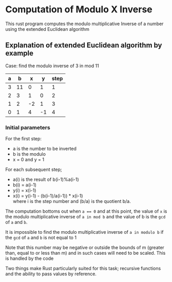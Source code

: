 # Computation of Modulo X Inverse
This rust program computes the modulo multiplicative Inverse of a number using the extended Euclidean algorithm

## Explanation of extended Euclidean algorithm by example 

Case: find the modulo inverse of 3 in mod 11

|   a   |   b   |   x   |   y   |  step | 
|-------|-------|-------|-------|-------|
|   3   |   11  |   0   |   1   |   1   |  
|   2   |   3   |   1   |   0   |   2   |   
|   1   |   2   |  -2   |   1   |   3   |    
|   0   |   1   |   4   |  -1   |   4   | 


### Initial parameters

For the first step:  
- a is the number to be inverted  
- b is the modulo  
- x = 0 and y = 1  

For each subsequent step;
- a(i) is the result of b(i-1)%a(i-1)
- b(i) = a(i-1) 
- y(i) = x(i-1)
- x(i) = y(i-1) - (b(i-1)/a(i-1)) * x(i-1)  
where i is the step number and (b/a) is the quotient b/a.

The computation bottoms out when `a == 0` and at this point, the value of `x` is the modulo multiplicative inverse of `a in mod b` and the value of b is the `gcd` of `a` and `b`.

It is impossible to find the modulo multiplicative inverse of `a in modulo b` if the `gcd` of `a` and `b` is not equal to 1

Note that this number may be negative or outside the bounds of m (greater than, equal to or less than m) and in such cases will need to be scaled. This is handled by the code

Two things make Rust particularly suited for this task; recursive functions and the ability to pass values by reference.
